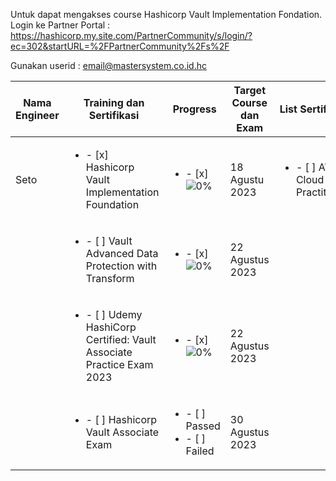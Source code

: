 Untuk dapat mengakses course Hashicorp Vault Implementation Fondation. Login ke Partner Portal :
https://hashicorp.my.site.com/PartnerCommunity/s/login/?ec=302&startURL=%2FPartnerCommunity%2Fs%2F

Gunakan userid : email@mastersystem.co.id.hc


| Nama Engineer | Training dan Sertifikasi | Progress | Target Course dan Exam  | List Sertifikasi |
|---------------------|-----------------------|----------|--------|-------------------------|
| Seto | <ul><li>- [x] Hashicorp Vault Implementation Foundation </li></ul> | <ul><li> - [x] ![0%](https://progress-bar.dev/0/) </li></ul>| 18 Agustu 2023 | <ul><li>- [ ] AWS Cloud Practitioner</li></ul> |
| | <ul><li>- [ ] Vault Advanced Data Protection with Transform</li></ul> | <ul><li> - [x] ![0%](https://progress-bar.dev/0/) </li></ul>| 22 Agustus 2023 | |
| | <ul><li>- [ ] Udemy HashiCorp Certified: Vault Associate Practice Exam 2023</li></ul> | <ul><li> - [x] ![0%](https://progress-bar.dev/0/) </li></ul>| 22 Agustus 2023 | |
| | <ul><li>- [ ] Hashicorp Vault Associate Exam </li></ul> | <ul><li> - [ ] Passed</li><li> - [ ] Failed </li></ul>|  30 Agustus 2023 | |